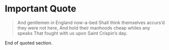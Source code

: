 # Important Quote

> And gentlemen in England now-a-bed
Shall think themselves accurs’d they were not here,
And hold their manhoods cheap whiles any speaks
That fought with us upon Saint Crispin’s day.

End of quoted section.
